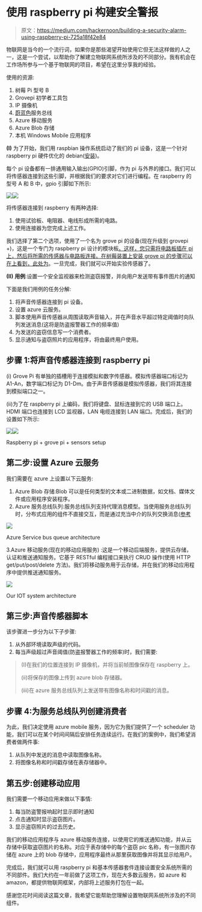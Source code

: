 # 使用 raspberry pi 构建安全警报

> 原文：<https://medium.com/hackernoon/building-a-security-alarm-using-raspberry-pi-725a18f42e84>

物联网是当今的一个流行词，如果你是那些渴望开始使用它但无法这样做的人之一，这是一个尝试，以帮助你了解建立物联网系统所涉及的不同部分。我有机会在工作场所参与一个基于物联网的项目，希望在这里分享我的经验。

使用的资源:

1.  树莓 Pi 型号 B
2.  Grovepi 初学者工具包
3.  IP 摄像机
4.  [蔚蓝色](https://hackernoon.com/tagged/azure)服务总线
5.  Azure 移动服务
6.  Azure Blob 存储
7.  本机 Windows Mobile 应用程序

**(I)** 为了开始，我们用 raspbian 操作系统启动了我们的 pi 设备，这是一个针对 raspberry pi 硬件优化的 debian([安装](http://www.raspberrypi.org/documentation/installation/installing-images/windows.md))。

每个 pi 设备都有一排通用输入输出(GPIO)引脚，作为 pi 与外界的接口。我们可以将传感器连接到这些引脚，并根据我们的要求对它们进行编程。在 raspberry 的型号 A 和 B 中，gpio 引脚如下所示:

![](img/77c8076b9ce59a5b60c687d8e8414ebb.png)![](img/99e7300a22e355f14db3a81244bdf074.png)

将传感器连接到 raspberry 有两种选择:

1.  使用试验板、电阻器、电线形成所需的电路。
2.  使用连接器为您完成上述工作。

我们选择了第二个选项，使用了一个名为 grove pi 的设备(现在升级到 grovepi +)，这是一个专门为 raspberry pi 设计的模块板[。这样，您只需将电路板插在 pi 上，然后将所需的传感器与电路板连接。在树莓装置上安装 grove pi 的步骤可以在](https://hackernoon.com/tagged/designed)[上看到，此处为](http://www.seeedstudio.com/depot/GrovePi-Starter-Kit-for-Raspberry-Pipreorder-p-2240.html)。一旦完成，我们就可以开始实验传感器了。

**(II)** **用例**:设置一个安全监视器来检测盗窃报警，并向用户发送带有事件图片的通知

下面是我们用例的任务分解:

1.  将声音传感器连接到 pi 设备。
2.  设置 azure 云服务。
3.  脚本使用声音传感器从周围读取声音输入，并在声音水平超过特定阈值时向队列发送消息(这将是防盗报警器工作的频率值)
4.  为发送的盗窃信息写一个消费者。
5.  显示通知与盗窃照片的应用程序，将由最终用户使用。

## **步骤 1:将声音传感器连接到 raspberry pi**

(i) Grove Pi 有单独的插槽用于连接模拟和数字传感器。模拟传感器端口标记为 A1-An，数字端口标记为 D1-Dm。由于声音传感器是模拟传感器，我们将其连接到模拟端口之一。

(ii)为了在 raspberry pi 上编码，我们将键盘、鼠标连接到它的 USB 端口上。HDMI 端口也连接到 LCD 监视器，LAN 电缆连接到 LAN 端口。完成后，我们的设置如下所示:

![](img/a4f53db340a81ebb4c81e3878ff52bb5.png)![](img/c4873dad9703f0ad28bb5722f883c2a4.png)

Raspberry pi + grove pi + sensors setup

## **第二步:设置 Azure 云服务**

我们需要在 azure 上设置以下云服务:

1.  Azure Blob 存储:Blob 可以是任何类型的文本或二进制数据，如文档、媒体文件或应用程序安装程序。
2.  Azure 服务总线队列:服务总线队列支持代理消息模型。当使用服务总线队列时，分布式应用的组件不直接交互，而是通过充当中介的队列交换消息([参考](https://docs.microsoft.com/en-us/azure/service-bus-messaging/service-bus-java-how-to-use-queues)

![](img/ac03482219aff8626bd05bc4042b9433.png)

Azure Service bus queue architecture

3.Azure 移动服务(现在的移动应用服务) :这是一个移动后端服务，提供云存储，认证和推送通知服务。它基于 RESTful 编程接口来执行 CRUD 操作(使用 HTTP get/put/post/delete 方法)。我们将移动服务用于云存储，并在我们的移动应用程序中提供推送通知服务。

![](img/8b3eab83bf07ccb939f218c84ac4a164.png)

Our IOT system architecture

## **第三步:声音传感器脚本**

该步骤进一步分为以下子步骤:

1.  从外部环境读取声级的代码。
2.  每当声级超过声音阈值(防盗报警器工作的频率)时，我们需要:

> (I)在我们的位置连接到 IP 摄像机，并将当前帧图像保存在 raspberry 上。
> 
> (ii)将保存的图像上传到 azure blob 存储器。
> 
> (iii)在 azure 服务总线队列上发送带有图像名称和时间戳的消息。

## **步骤 4:为服务总线队列创建消费者**

为此，我们决定使用 azure mobile 服务，因为它为我们提供了一个 scheduler 功能，我们可以在某个时间间隔后安排任务连续运行。在我们的案例中，我们希望消费者做两件事:

1.  从队列中发送的消息中读取图像名称。
2.  将图像名称和时间戳存储在表存储器中。

## **第五步:创建移动应用**

我们需要一个移动应用来做以下事情:

1.  每当防盗警报响起时显示即时通知
2.  点击通知时显示盗窃图片。
3.  显示盗窃照片的过去历史。

我们的移动应用程序与 azure 移动服务连接，以使用它的推送通知功能，并从云存储中获取盗窃图片的名称。对应于表存储中的每个盗窃 pic 名称，有一张图片存储在 azure 上的 blob 存储中，应用程序最终从那里获取图像并将其显示给用户。

完成后，我们就可以用 raspberry pi 和基本传感器套件连接设置安全系统所需的不同部件。我们大约在一年前做了这项工作，现在大多数云服务，如 azure 和 amazon，都提供物联网框架，内部将上述服务打包在一起。

感谢您花时间阅读这篇文章，我希望它能帮助您理解设置物联网系统所涉及的不同组件。